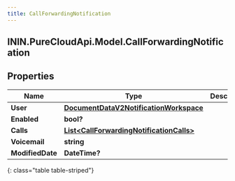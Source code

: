 ```yaml
---
title: CallForwardingNotification
---
```

## ININ.PureCloudApi.Model.CallForwardingNotification

## Properties

|Name | Type | Description | Notes|
|------------ | ------------- | ------------- | -------------|
| **User** | [**DocumentDataV2NotificationWorkspace**](DocumentDataV2NotificationWorkspace.html) |  | [optional] |
| **Enabled** | **bool?** |  | [optional] |
| **Calls** | [**List&lt;CallForwardingNotificationCalls&gt;**](CallForwardingNotificationCalls.html) |  | [optional] |
| **Voicemail** | **string** |  | [optional] |
| **ModifiedDate** | **DateTime?** |  | [optional] |
{: class="table table-striped"}


